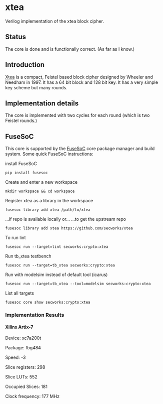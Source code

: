 # xtea
Verilog implementation of the xtea block cipher.

## Status
The core is done and is functionally correct.
(As far as I know.)


## Introduction
[Xtea](https://en.wikipedia.org/wiki/XTEA) is a compact, Feistel based
block cipher designed by Wheeler and Needham in 1997. It has a 64 bit
block and 128 bit key. It has a very simple key scheme but many rounds.


## Implementation details
The core is implemented with two cycles for each round (which is two
Feistel rounds.)



## FuseSoC
This core is supported by the
[FuseSoC](https://github.com/olofk/fusesoc) core package manager and
build system. Some quick  FuseSoC instructions:

install FuseSoC
~~~
pip install fusesoc
~~~

Create and enter a new workspace
~~~
mkdir workspace && cd workspace
~~~

Register xtea as a library in the workspace
~~~
fusesoc library add xtea /path/to/xtea
~~~

...if repo is available locally or...
...to get the upstream repo
~~~
fusesoc library add xtea https://github.com/secworks/xtea
~~~

To run lint
~~~
fusesoc run --target=lint secworks:crypto:xtea
~~~

Run tb_xtea testbench
~~~
fusesoc run --target=tb_xtea secworks:crypto:xtea
~~~

Run with modelsim instead of default tool (icarus)
~~~
fusesoc run --target=tb_xtea --tool=modelsim secworks:crypto:xtea
~~~

List all targets
~~~
fusesoc core show secworks:crypto:xtea
~~~


### Implementation Results
#### Xilinx Artix-7
Device: xc7a200t

Package: fbg484

Speed: -3


Slice registers: 298

Slice LUTs: 552

Occupied Slices: 181

Clock frequency: 177 MHz
